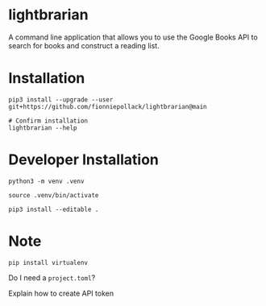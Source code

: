 # lightbrarian
A command line application that allows you to use the Google Books API to search for books and construct a reading list.

# Installation
```
pip3 install --upgrade --user git+https://github.com/fionniepollack/lightbrarian@main

# Confirm installation
lightbrarian --help
```

# Developer Installation
```
python3 -m venv .venv

source .venv/bin/activate

pip3 install --editable .
```

# Note
```
pip install virtualenv
```

Do I need a `project.toml`?

Explain how to create API token